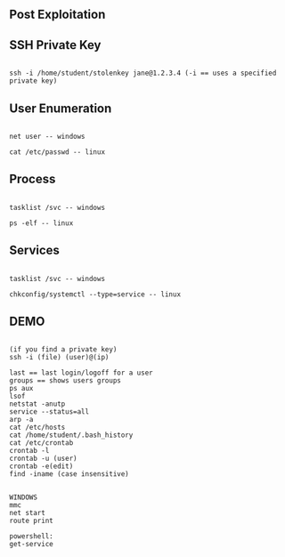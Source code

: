 ## Post Exploitation 
## SSH Private Key
```

ssh -i /home/student/stolenkey jane@1.2.3.4 (-i == uses a specified private key)

```

## User Enumeration
```

net user -- windows

cat /etc/passwd -- linux

```

## Process
```

tasklist /svc -- windows

ps -elf -- linux

```

## Services
```

tasklist /svc -- windows

chkconfig/systemctl --type=service -- linux

```

## DEMO
```

(if you find a private key)
ssh -i (file) (user)@(ip)

last == last login/logoff for a user
groups == shows users groups
ps aux
lsof
netstat -anutp
service --status=all
arp -a
cat /etc/hosts
cat /home/student/.bash_history
cat /etc/crontab
crontab -l
crontab -u (user)
crontab -e(edit)
find -iname (case insensitive)


WINDOWS
mmc
net start
route print

powershell:
get-service

```

## 
```



```

## 
```



```

## 
```



```

## 
```



```

## 
```



```

## 
```



```

## 
```



```

## 
```



```

## 
```



```

## 
```



```

## 
```



```

## 
```



```

## 
```



```

## 
```



```

